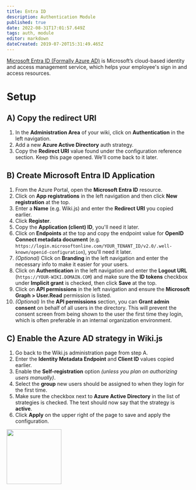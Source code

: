 ```yaml
---
title: Entra ID
description: Authentication Module
published: true
date: 2022-08-31T17:01:57.649Z
tags: auth, module
editor: markdown
dateCreated: 2019-07-20T15:31:49.465Z
---
```


[Microsoft Entra ID (Formally Azure AD)](https://www.microsoft.com/en-ca/security/business/identity-access/microsoft-entra-id) is Microsoft’s cloud-based identity and access management service, which helps your employee's sign in and access resources.

# Setup

## A) Copy the redirect URI

1. In the **Administration Area** of your wiki, click on **Authentication** in the left navigation.
1. Add a new **Azure Active Directory** auth strategy.
1. Copy the **Redirect URI** value found under the configuration reference section. Keep this page opened. We'll come back to it later.

## B) Create Microsoft Entra ID Application

1. From the Azure Portal, open the **Microsoft Entra ID** resource.
1. Click on **App registrations** in the left navigation and then click **New registration** at the top.
1. Enter a **Name** (e.g. Wiki.js) and enter the **Redirect URI** you copied earlier.
1. Click **Register**.
1. Copy the **Application (client) ID**, you'll need it later.
1. Click on **Endpoints** at the top and copy the endpoint value for **OpenID Connect metadata document** (e.g. `https://login.microsoftonline.com/YOUR_TENANT_ID/v2.0/.well-known/openid-configuration`), you'll need it later.
1. *(Optional)* Click on **Branding** in the left navigation and enter the necessary info to make it easier for your users.
1. Click on **Authentication** in the left navigation and enter the **Logout URL** (`https://YOUR-WIKI.DOMAIN.COM`) and make sure the **ID tokens** checkbox under **Implicit grant** is checked, then click **Save** at the top.
1. Click on **API permissions** in the left navigation and ensure the **Microsoft Graph > User.Read** permission is listed.
1. *(Optional)* In the **API permissions** section, you can **Grant admin consent** on behalf of all users in the directory. This will prevent the consent screen from being shown to the user the first time they login, which is often preferable in an internal organization environment.

## C) Enable the Azure AD strategy in Wiki.js

1. Go back to the Wiki.js administration page from step A.
1. Enter the **Identity Metadata Endpoint** and **Client ID** values copied earlier.
1. Enable the **Self-registration** option *(unless you plan on authorizing users manually)*.
1. Select the **group** new users should be assigned to when they login for the first time.
1. Make sure the checkbox next to **Azure Active Directory** in the list of strategies is checked. The text should now say that the strategy is **active**.
1. Click **Apply** on the upper right of the page to save and apply the configuration.

<img src="https://serv.husky.nz/ffd/Microsoft-Azure-Logo.png" class="align-abstopright" style="width:150px;" />
  
